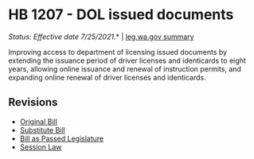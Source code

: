 # HB 1207 - DOL issued documents
*Status: Effective date 7/25/2021*.* | [leg.wa.gov summary](https://app.leg.wa.gov/billsummary?BillNumber=1207&Year=2021)

Improving access to department of licensing issued documents by extending the issuance period of driver licenses and identicards to eight years, allowing online issuance and renewal of instruction permits, and expanding online renewal of driver licenses and identicards.

## Revisions
* [Original Bill](1/)
* [Substitute Bill](S/)
* [Bill as Passed Legislature](S.PL/)
* [Session Law](S.SL/)